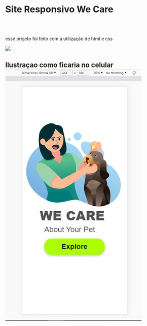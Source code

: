 <h1>Site Responsivo We Care</h1>
<br>
<br>
<p>esse projeto foi feito com a utilização de html e css </p>
<img src="https://github.com/Matheus-Almeida78/assets/blob/master/descktop.JPG?raw=true"/>
<h2>Ilustraçao como ficaria no celular
<br>
<img src="https://github.com/Matheus-Almeida78/We-Care/blob/master/assets/Phone.JPG?raw=true" />
